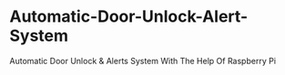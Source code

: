 # Automatic-Door-Unlock-Alert-System
Automatic Door Unlock &amp; Alerts System With The Help Of Raspberry Pi
